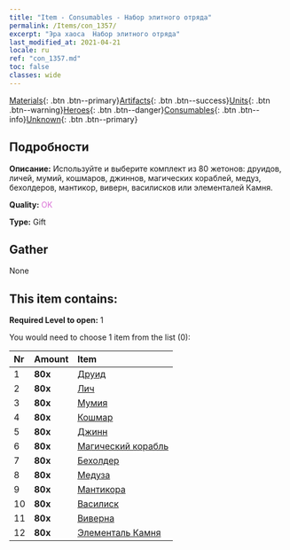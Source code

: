```yaml
---
title: "Item - Consumables - Набор элитного отряда"
permalink: /Items/con_1357/
excerpt: "Эра хаоса  Набор элитного отряда"
last_modified_at: 2021-04-21
locale: ru
ref: "con_1357.md"
toc: false
classes: wide
---
```

 [Materials](/ru/Items/){: .btn .btn--primary}[Artifacts](/ru/Items/Artifacts/){: .btn .btn--success}[Units](/ru/Items/Units/){: .btn .btn--warning}[Heroes](/ru/Items/Heroes/){: .btn .btn--danger}[Consumables](/ru/Items/Consumables/){: .btn .btn--info}[Unknown](/ru/Items/Unknown/){: .btn .btn--primary}

## Подробности
 **Описание:** Используйте и выберите комплект из 80 жетонов: друидов, личей, мумий, кошмаров, джиннов, магических кораблей, медуз, бехолдеров, мантикор, виверн, василисков или элементалей Камня.

 **Quality:** <span style="color: #DA70D6">OK</span>

 **Type:** Gift

## Gather

  None

## This item contains:

 **Required Level to open:** 1

 You would need to choose 1 item from the list (0):

  | Nr | Amount |     Item    |
  |:---|:-------|:------------|
  | 1 |  **80x** | [Друид](/ru/Items/unt_206/) |  | 
  | 2 |  **80x** | [Лич](/ru/Items/unt_212/) |  | 
  | 3 |  **80x** | [Мумия](/ru/Items/unt_215/) |  | 
  | 4 |  **80x** | [Кошмар](/ru/Items/unt_233/) |  | 
  | 5 |  **80x** | [Джинн](/ru/Items/unt_239/) |  | 
  | 6 |  **80x** | [Магический корабль](/ru/Items/unt_242/) |  | 
  | 7 |  **80x** | [Бехолдер](/ru/Items/unt_246/) |  | 
  | 8 |  **80x** | [Медуза](/ru/Items/unt_247/) |  | 
  | 9 |  **80x** | [Мантикора](/ru/Items/unt_249/) |  | 
  | 10 |  **80x** | [Василиск](/ru/Items/unt_256/) |  | 
  | 11 |  **80x** | [Виверна](/ru/Items/unt_258/) |  | 
  | 12 |  **80x** | [Элементаль Камня](/ru/Items/unt_266/) |  | 
